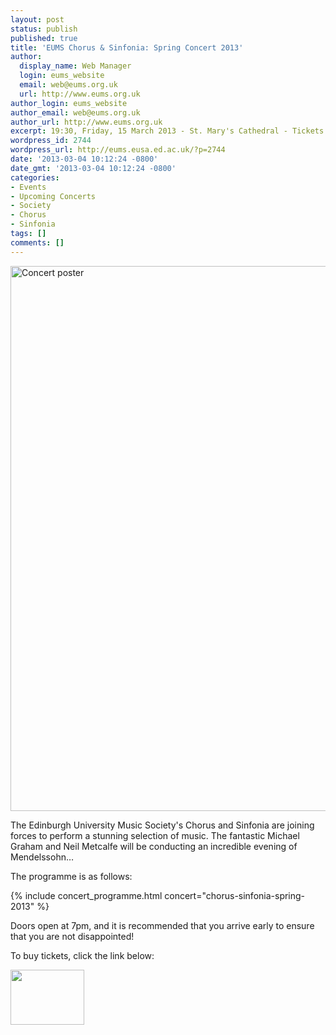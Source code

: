 ```yaml
---
layout: post
status: publish
published: true
title: 'EUMS Chorus & Sinfonia: Spring Concert 2013'
author:
  display_name: Web Manager
  login: eums_website
  email: web@eums.org.uk
  url: http://www.eums.org.uk
author_login: eums_website
author_email: web@eums.org.uk
author_url: http://www.eums.org.uk
excerpt: 19:30, Friday, 15 March 2013 - St. Mary's Cathedral - Tickets £8 (£5)
wordpress_id: 2744
wordpress_url: http://eums.eusa.ed.ac.uk/?p=2744
date: '2013-03-04 10:12:24 -0800'
date_gmt: '2013-03-04 10:12:24 -0800'
categories:
- Events
- Upcoming Concerts
- Society
- Chorus
- Sinfonia
tags: []
comments: []
---
```


<a title="buy tickets online" href="http://www.ticketsource.co.uk/event/33055">
  <img alt="Concert poster" src="http://eums.eusa.ed.ac.uk/wp-content/uploads/images/w620/posters/20130315_chorussinfonia.jpg" width="620" height="872">
</a>

The Edinburgh University Music Society's Chorus and Sinfonia are joining forces
to perform a stunning selection of music. The fantastic Michael Graham and Neil
Metcalfe will be conducting an incredible evening of Mendelssohn&hellip;

The programme is as follows:

{% include concert_programme.html concert="chorus-sinfonia-spring-2013" %}

Doors open at 7pm, and it is recommended that you arrive early to ensure that
you are not disappointed!

To buy tickets, click the link below:

<a title="buy tickets online" href="http://www.ticketsource.co.uk/event/33055">
  <img alt="" src="http://www.ticketsource.co.uk/images/buyTickets/buyTickets-medium.png" width="118" height="88" border="0">
</a>
